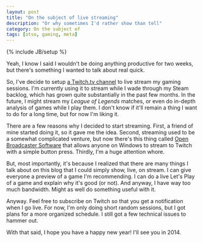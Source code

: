 ```yaml
---
layout: post
title: "On the subject of live streaming"
description: "Or why sometimes I'd rather show than tell"
category: On the subject of
tags: [otso, gaming, meta]
---
```

{% include JB/setup %}

Yeah, I know I said I wouldn't be doing anything productive for two weeks, but there's something I wanted to talk about real quick.

<!-- more -->

So, I've decide to setup [a Twitch.tv channel](http://www.twitch.tv/zesmithwastaken) to live stream my gaming sessions. I'm currently using it to stream while I wade through my Steam backlog, which has grown quite substantially in the past few months. In the future, I might stream my _League of Legends_ matches, or even do in-depth analysis of games while I play them. I don't know if it'll remain a thing I want to do for a long time, but for now I'm liking it. 

There are a few reasons why I decided to start streaming. First, a friend of mine started doing it, so it gave me the idea. Second, streaming used to be a somewhat complicated venture, but now there's this thing called [Open Broadcaster Software](http://obsproject.com/) that allows anyone on Windows to stream to Twitch with a simple button press. Thirdly, I'm a huge attention whore.

But, most importantly, it's because I realized that there are many things I talk about on this blog that I could simply show, live, on stream. I can give everyone a preview of a game I'm recommending. I can do a live Let's Play of a game and explain why it's good (or not). And anyway, I have way too much bandwidth. Might as well do something useful with it.

Anyway. Feel free to subscribe on Twitch so that you get a notification when I go live. For now, I'm only doing short random sessions, but I got plans for a more organized schedule. I still got a few technical issues to hammer out.

With that said, I hope you have a happy new year! I'll see you in 2014.